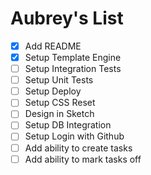 # Aubrey's List

- [x] Add README
- [x] Setup Template Engine
- [ ] Setup Integration Tests
- [ ] Setup Unit Tests
- [ ] Setup Deploy
- [ ] Setup CSS Reset
- [ ] Design in Sketch
- [ ] Setup DB Integration
- [ ] Setup Login with Github
- [ ] Add ability to create tasks
- [ ] Add ability to mark tasks off